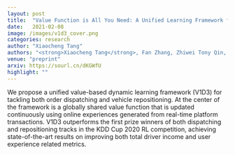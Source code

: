 ```yaml
---
layout: post
title:  "Value Function is All You Need: A Unified Learning Framework for Ride Hailing Platforms"
date:   2021-02-08
image: /images/v1d3_cover.png
categories: research
author: "Xiaocheng Tang"
authors: "<strong>Xiaocheng Tang</strong>, Fan Zhang, Zhiwei Tony Qin, Yansheng Wang, Dingyuan Shi, Bingchen Song, <a href="https://sourl.cn/YQZFyx">Yongxin Tong</a>,  Hongtu Zhu, Jieping Ye"
venue: "preprint"
arxiv: https://sourl.cn/dKGWfU
highlight: ""
---
```

We propose a unified value-based dynamic learning framework (V1D3) for tackling both order dispatching and vehicle repositioning. At the center of the framework is a globally shared value function that is updated continuously using online experiences generated from real-time platform transactions. V1D3 outperforms the first prize winners of both dispatching and repositioning tracks in the KDD Cup 2020 RL competition, achieving state-of-the-art results on improving both total driver income and user experience related metrics.
